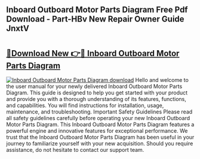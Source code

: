## Inboard Outboard Motor Parts Diagram Free Pdf Download - Part-HBv New Repair Owner Guide JnxtV

# <h2><a href="http://dfjwtr.blite.top/?on=Inboard+Outboard+Motor+Parts+Diagram">🔗Download New 👉🔴 Inboard Outboard Motor Parts Diagram</a></h2>

[![Inboard Outboard Motor Parts Diagram download](https://i.imgur.com/lujVjoI.png)](http://dfjwtr.blite.top/?on=Inboard+Outboard+Motor+Parts+Diagram)
Hello and welcome to the user manual for your newly delivered Inboard Outboard Motor Parts Diagram. This guide is designed to help you get started with your product and provide you with a thorough understanding of its features, functions, and capabilities. You will find instructions for installation, usage, maintenance, and troubleshooting. Important Safety Guidelines Please read all safety guidelines carefully before operating your new Inboard Outboard Motor Parts Diagram. This Inboard Outboard Motor Parts Diagram features a powerful engine and innovative features for exceptional performance. We trust that the Inboard Outboard Motor Parts Diagram has been useful in your journey to familiarize yourself with your new acquisition. Should you require assistance, do not hesitate to contact our support team.
